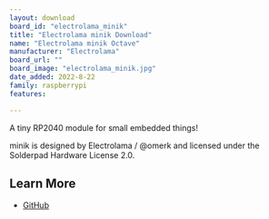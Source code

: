 ```yaml
---
layout: download
board_id: "electrolama_minik"
title: "Electrolama minik Download"
name: "Electrolama minik Octave"
manufacturer: "Electrolama"
board_url: ""
board_image: "electrolama_minik.jpg"
date_added: 2022-8-22
family: raspberrypi
features:

---
```

A tiny RP2040 module for small embedded things!

minik is designed by Electrolama / @omerk and licensed under the Solderpad Hardware License 2.0.

## Learn More

* [GitHub](https://github.com/electrolama/minik)

